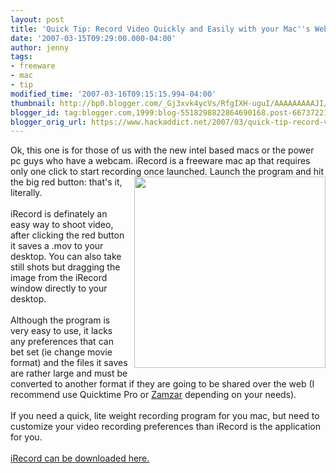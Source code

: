 ```yaml
---
layout: post
title: 'Quick Tip: Record Video Quickly and Easily with your Mac''s Webcam'
date: '2007-03-15T09:29:00.000-04:00'
author: jenny
tags:
- freeware
- mac
- tip
modified_time: '2007-03-16T09:15:15.994-04:00'
thumbnail: http://bp0.blogger.com/_Gj3xvk4ycVs/RfgIXH-uguI/AAAAAAAAAJI/gF0RERXsP6U/s72-c/droppedImage.png
blogger_id: tag:blogger.com,1999:blog-5518298822864690168.post-6673722154261721250
blogger_orig_url: https://www.hackaddict.net/2007/03/quick-tip-record-video-quickly-and.html
---
```


Ok, this one is for those of us with the new intel based macs or the power pc guys who have a webcam.  iRecord is a freeware mac ap that requires only one click to start recording once<a onblur="try {parent.deselectBloggerImageGracefully();} catch(e) {}" href="http://bp0.blogger.com/_Gj3xvk4ycVs/RfgIXH-uguI/AAAAAAAAAJI/gF0RERXsP6U/s1600-h/droppedImage.png"><img style="margin: 0pt 0pt 10px 10px; float: right; cursor: pointer; width: 306px; height: 306px;" src="http://bp0.blogger.com/_Gj3xvk4ycVs/RfgIXH-uguI/AAAAAAAAAJI/gF0RERXsP6U/s320/droppedImage.png" alt="" id="BLOGGER_PHOTO_ID_5041788976213426914" border="0" /></a> launched.  Launch the program and hit the big red button: that's it, literally.<br /><br />iRecord is definately an easy way to shoot video, after clicking the red button it saves a .mov to your desktop.  You can also take still shots but dragging the image from the iRecord window directly to your desktop.<br /><br />Although the program is very easy to use, it lacks any preferences  that can bet set (ie change movie format) and the files it saves are rather large and must be converted to another format if  they are going to be shared over the web (I recommend use Quicktime Pro or <a href="http://www.zamzar.com/">Zamzar</a> depending on your needs).<br /><br />If you need a quick, lite weight recording program for you mac, but need to customize your video recording preferences than iRecord is the application for you.<br /><br /><a href="http://www.mindsprockets.com/iRecord.html">iRecord can be downloaded here.</a>